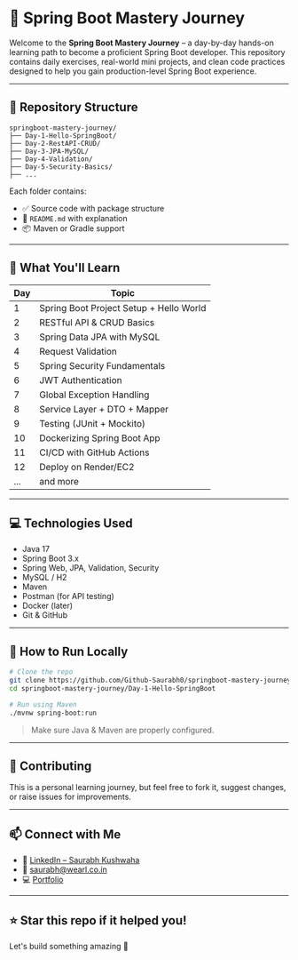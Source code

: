 # 🚀 Spring Boot Mastery Journey

Welcome to the **Spring Boot Mastery Journey** – a day-by-day hands-on learning path to become a proficient Spring Boot developer. This repository contains daily exercises, real-world mini projects, and clean code practices designed to help you gain production-level Spring Boot experience.

---

## 📁 Repository Structure

```
springboot-mastery-journey/
├── Day-1-Hello-SpringBoot/
├── Day-2-RestAPI-CRUD/
├── Day-3-JPA-MySQL/
├── Day-4-Validation/
├── Day-5-Security-Basics/
├── ...
```

Each folder contains:
- ✅ Source code with package structure
- 📄 `README.md` with explanation
- 📦 Maven or Gradle support

---

## 🧠 What You'll Learn

| Day | Topic |
|-----|-------|
| 1   | Spring Boot Project Setup + Hello World |
| 2   | RESTful API & CRUD Basics |
| 3   | Spring Data JPA with MySQL |
| 4   | Request Validation |
| 5   | Spring Security Fundamentals |
| 6   | JWT Authentication |
| 7   | Global Exception Handling |
| 8   | Service Layer + DTO + Mapper |
| 9   | Testing (JUnit + Mockito) |
| 10  | Dockerizing Spring Boot App |
| 11  | CI/CD with GitHub Actions |
| 12  | Deploy on Render/EC2 |
| ... | and more |

---

## 💻 Technologies Used

- Java 17
- Spring Boot 3.x
- Spring Web, JPA, Validation, Security
- MySQL / H2
- Maven
- Postman (for API testing)
- Docker (later)
- Git & GitHub

---

## 🏁 How to Run Locally

```bash
# Clone the repo
git clone https://github.com/Github-Saurabh0/springboot-mastery-journey.git
cd springboot-mastery-journey/Day-1-Hello-SpringBoot

# Run using Maven
./mvnw spring-boot:run
```

> Make sure Java & Maven are properly configured.

---

## 🙌 Contributing

This is a personal learning journey, but feel free to fork it, suggest changes, or raise issues for improvements.

---

## 📫 Connect with Me

- 🔗 [LinkedIn – Saurabh Kushwaha](https://www.linkedin.com/in/saurabh884095/)
- 📧 saurabh@wearl.co.in
- 💻 [Portfolio](https://wearl.co.in)

---

## ⭐️ Star this repo if it helped you!

Let's build something amazing 🚀